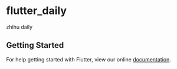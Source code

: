 # flutter_daily

zhihu daily

## Getting Started

For help getting started with Flutter, view our online
[documentation](https://flutter.io/).
